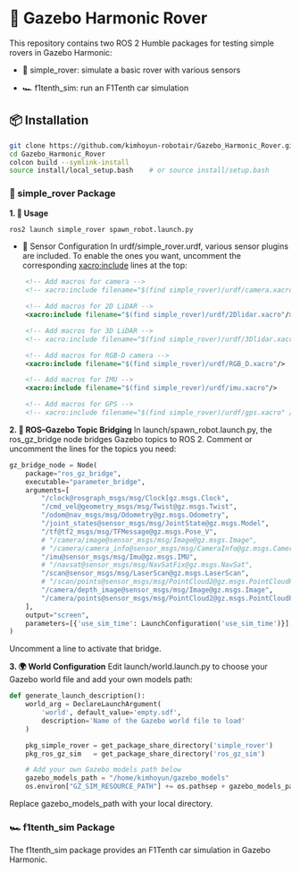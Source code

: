 # 🚗 Gazebo Harmonic Rover
This repository contains two ROS 2 Humble packages for testing simple rovers in Gazebo Harmonic:

- 🦾 simple_rover: simulate a basic rover with various sensors

- 🏎️ f1tenth_sim: run an F1Tenth car simulation

## 📦 Installation
```bash
git clone https://github.com/kimhoyun-robotair/Gazebo_Harmonic_Rover.git
cd Gazebo_Harmonic_Rover
colcon build --symlink-install
source install/local_setup.bash    # or source install/setup.bash
```
### 🦾 simple_rover Package
**1. 🚀 Usage**
```bash
ros2 launch simple_rover spawn_robot.launch.py
```
- 🔌 Sensor Configuration
In urdf/simple_rover.urdf, various sensor plugins are included. To enable the ones you want, uncomment the corresponding <xacro:include> lines at the top:

```xml
    <!-- Add macros for camera -->
    <!-- xacro:include filename="$(find simple_rover)/urdf/camera.xacro" /-->

    <!-- Add macros for 2D LiDAR -->
    <xacro:include filename="$(find simple_rover)/urdf/2Dlidar.xacro"/>

    <!-- Add macros for 3D LiDAR -->
    <!-- xacro:include filename="$(find simple_rover)/urdf/3Dlidar.xacro" /-->

    <!-- Add macros for RGB-D camera -->
    <xacro:include filename="$(find simple_rover)/urdf/RGB_D.xacro"/>

    <!-- Add macros for IMU -->
    <xacro:include filename="$(find simple_rover)/urdf/imu.xacro"/>

    <!-- Add macros for GPS -->
    <!-- xacro:include filename="$(find simple_rover)/urdf/gps.xacro" /-->
```

**2. 🔄 ROS–Gazebo Topic Bridging**
In launch/spawn_robot.launch.py, the ros_gz_bridge node bridges Gazebo topics to ROS 2. Comment or uncomment the lines for the topics you need:

```python
gz_bridge_node = Node(
    package="ros_gz_bridge",
    executable="parameter_bridge",
    arguments=[
        "/clock@rosgraph_msgs/msg/Clock[gz.msgs.Clock",
        "/cmd_vel@geometry_msgs/msg/Twist@gz.msgs.Twist",
        "/odom@nav_msgs/msg/Odometry@gz.msgs.Odometry",
        "/joint_states@sensor_msgs/msg/JointState@gz.msgs.Model",
        "/tf@tf2_msgs/msg/TFMessage@gz.msgs.Pose_V",
        # "/camera/image@sensor_msgs/msg/Image@gz.msgs.Image",
        # "/camera/camera_info@sensor_msgs/msg/CameraInfo@gz.msgs.CameraInfo",
        "/imu@sensor_msgs/msg/Imu@gz.msgs.IMU",
        # "/navsat@sensor_msgs/msg/NavSatFix@gz.msgs.NavSat",
        "/scan@sensor_msgs/msg/LaserScan@gz.msgs.LaserScan",
        # "/scan/points@sensor_msgs/msg/PointCloud2@gz.msgs.PointCloudPacked",
        "/camera/depth_image@sensor_msgs/msg/Image@gz.msgs.Image",
        "/camera/points@sensor_msgs/msg/PointCloud2@gz.msgs.PointCloudPacked",
    ],
    output="screen",
    parameters=[{'use_sim_time': LaunchConfiguration('use_sim_time')}],
)
```
Uncomment a line to activate that bridge.

**3. 🌍 World Configuration**
Edit launch/world.launch.py to choose your Gazebo world file and add your own models path:

```python
def generate_launch_description():
    world_arg = DeclareLaunchArgument(
        'world', default_value='empty.sdf',
        description='Name of the Gazebo world file to load'
    )

    pkg_simple_rover = get_package_share_directory('simple_rover')
    pkg_ros_gz_sim   = get_package_share_directory('ros_gz_sim')

    # Add your own Gazebo models path below
    gazebo_models_path = "/home/kimhoyun/gazebo_models"
    os.environ["GZ_SIM_RESOURCE_PATH"] += os.pathsep + gazebo_models_path
```
Replace gazebo_models_path with your local directory.

### 🏎️ f1tenth_sim Package
The f1tenth_sim package provides an F1Tenth car simulation in Gazebo Harmonic.
